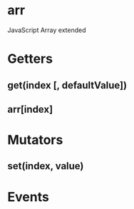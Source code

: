 arr
===

JavaScript Array extended

Getters
=======

get(index [, defaultValue])
---

arr[index]
----------

Mutators
========

set(index, value)
-----------------


Events
======
